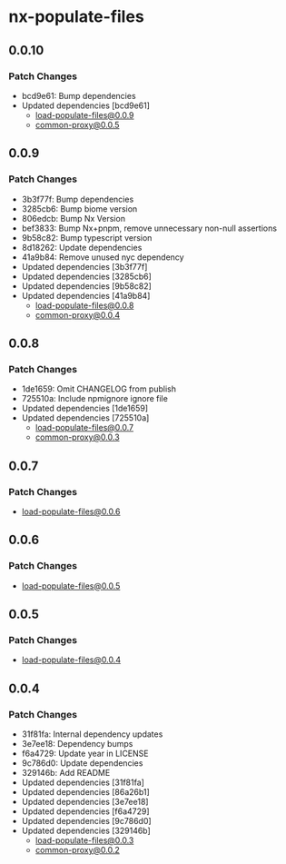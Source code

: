 # nx-populate-files

## 0.0.10

### Patch Changes

- bcd9e61: Bump dependencies
- Updated dependencies [bcd9e61]
  - load-populate-files@0.0.9
  - common-proxy@0.0.5

## 0.0.9

### Patch Changes

- 3b3f77f: Bump dependencies
- 3285cb6: Bump biome version
- 806edcb: Bump Nx Version
- bef3833: Bump Nx+pnpm, remove unnecessary non-null assertions
- 9b58c82: Bump typescript version
- 8d18262: Update dependencies
- 41a9b84: Remove unused nyc dependency
- Updated dependencies [3b3f77f]
- Updated dependencies [3285cb6]
- Updated dependencies [9b58c82]
- Updated dependencies [41a9b84]
  - load-populate-files@0.0.8
  - common-proxy@0.0.4

## 0.0.8

### Patch Changes

- 1de1659: Omit CHANGELOG from publish
- 725510a: Include npmignore ignore file
- Updated dependencies [1de1659]
- Updated dependencies [725510a]
  - load-populate-files@0.0.7
  - common-proxy@0.0.3

## 0.0.7

### Patch Changes

- load-populate-files@0.0.6

## 0.0.6

### Patch Changes

- load-populate-files@0.0.5

## 0.0.5

### Patch Changes

- load-populate-files@0.0.4

## 0.0.4

### Patch Changes

- 31f81fa: Internal dependency updates
- 3e7ee18: Dependency bumps
- f6a4729: Update year in LICENSE
- 9c786d0: Update dependencies
- 329146b: Add README
- Updated dependencies [31f81fa]
- Updated dependencies [86a26b1]
- Updated dependencies [3e7ee18]
- Updated dependencies [f6a4729]
- Updated dependencies [9c786d0]
- Updated dependencies [329146b]
  - load-populate-files@0.0.3
  - common-proxy@0.0.2
